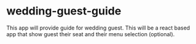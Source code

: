 # wedding-guest-guide
This app will provide guide for wedding guest. This will be a react based app that show guest their seat and their menu selection (optional).
